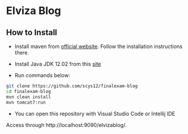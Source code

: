 # Elviza Blog

## How to Install

- Install maven from [official website](https://maven.apache.org/install.html). Follow the installation instructions there.

- Install Java JDK 12.02 from this [site](https://www.oracle.com/java/technologies/javase/jdk12-archive-downloads.html)

- Run commands below:

```bash
git clone https://github.com/scys12/finalexam-blog
cd finalexam-blog
mvn clean install
mvn tomcat7:run
```

- You can open this repository with Visual Studio Code or Intellij IDE

Access through http://localhost:9090/elvizablog/.
